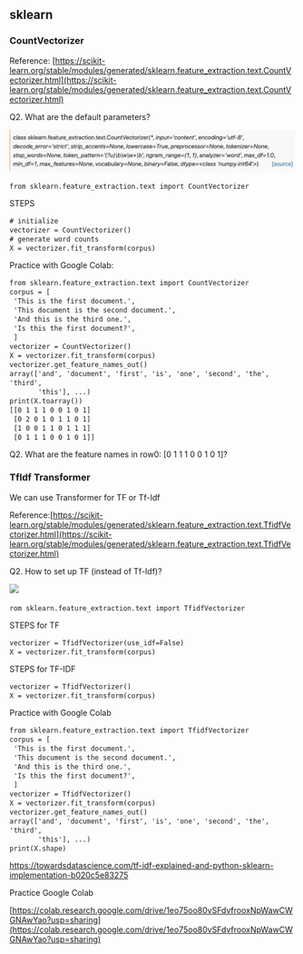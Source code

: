 ## sklearn


### CountVectorizer

Reference: [https://scikit-learn.org/stable/modules/generated/sklearn.feature_extraction.text.CountVectorizer.html](https://scikit-learn.org/stable/modules/generated/sklearn.feature_extraction.text.CountVectorizer.html)

Q2. What are the default parameters?

![](_static/cv.png)


```from sklearn.feature_extraction.text import CountVectorizer```

STEPS

```
# initialize
vectorizer = CountVectorizer()
# generate word counts
X = vectorizer.fit_transform(corpus)
```

Practice with Google Colab:
```
from sklearn.feature_extraction.text import CountVectorizer
corpus = [
 'This is the first document.',
 'This document is the second document.',
 'And this is the third one.',
 'Is this the first document?',
 ]
vectorizer = CountVectorizer()
X = vectorizer.fit_transform(corpus)
vectorizer.get_feature_names_out()
array(['and', 'document', 'first', 'is', 'one', 'second', 'the', 'third',
       'this'], ...)
print(X.toarray())
[[0 1 1 1 0 0 1 0 1]
 [0 2 0 1 0 1 1 0 1]
 [1 0 0 1 1 0 1 1 1]
 [0 1 1 1 0 0 1 0 1]]
```

Q2. What are the feature names in row0: [0 1 1 1 0 0 1 0 1]?

### TfIdf Transformer

We can use Transformer for TF or Tf-Idf

Reference:[https://scikit-learn.org/stable/modules/generated/sklearn.feature_extraction.text.TfidfVectorizer.html](https://scikit-learn.org/stable/modules/generated/sklearn.feature_extraction.text.TfidfVectorizer.html)

Q2. How to set up TF (instead of Tf-Idf)?

![](_static/tf.png)

```rom sklearn.feature_extraction.text import TfidfVectorizer```

STEPS for TF

```
vectorizer = TfidfVectorizer(use_idf=False)
X = vectorizer.fit_transform(corpus)
```

STEPS for TF-IDF
```
vectorizer = TfidfVectorizer()
X = vectorizer.fit_transform(corpus)
```

Practice with Google Colab

```
from sklearn.feature_extraction.text import TfidfVectorizer
corpus = [
 'This is the first document.',
 'This document is the second document.',
 'And this is the third one.',
 'Is this the first document?',
 ]
vectorizer = TfidfVectorizer()
X = vectorizer.fit_transform(corpus)
vectorizer.get_feature_names_out()
array(['and', 'document', 'first', 'is', 'one', 'second', 'the', 'third',
       'this'], ...)
print(X.shape)
```

https://towardsdatascience.com/tf-idf-explained-and-python-sklearn-implementation-b020c5e83275

Practice Google Colab

[https://colab.research.google.com/drive/1eo75oo80vSFdvfrooxNpWawCWGNAwYao?usp=sharing](https://colab.research.google.com/drive/1eo75oo80vSFdvfrooxNpWawCWGNAwYao?usp=sharing)